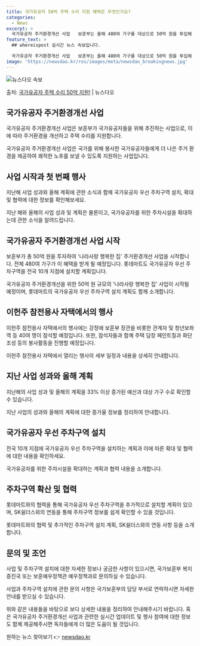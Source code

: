 ```yaml
---
title: 국가유공자 50억 주택 수리 지원 혜택은 무엇인가요?
categories:
  - News
excerpt: >
  국가유공자 주거환경개선 사업   보훈부는 올해 480여 가구를 대상으로 50억 원을 투입해 '나라사랑 행복한…
feature_text: >
  ## whereispost 실시간 뉴스 속보입니다.

  국가유공자 주거환경개선 사업   보훈부는 올해 480여 가구를 대상으로 50억 원을 투입해 '나라사랑 행복한…
image: 'https://newsdao.kr/res/images/meta/newsdao_breakingnews.jpg'
---
```


![뉴스다오 속보](https://newsdao.kr/res/images/meta/newsdao_breakingnews.jpg)

<p>출처: <a href="https://newsdao.kr/4022" rel="dofollow">국가유공자 주택 수리 50억 지원!</a> | 뉴스다오</p>

<h2 data-ke-size="size26">국가유공자 주거환경개선 사업</h2>

국가유공자 주거환경개선 사업은 보훈부가 국가유공자들을 위해 추진하는 사업으로, 이에 따라 주거환경을 개선하고 주택 수리를 지원합니다.

<p data-ke-size="size16">국가유공자 주거환경개선 사업은 국가를 위해 봉사한 국가유공자들에게 더 나은 주거 환경을 제공하여 쾌적한 노후를 보낼 수 있도록 지원하는 사업입니다.</p>

<h2 data-ke-size="size26">사업 시작과 첫 번째 행사</h2>

지난해 사업 성과와 올해 계획에 관한 소식과 함께 국가유공자 우선 주차구역 설치, 확대 및 협력에 대한 정보를 확인해보세요.

<p data-ke-size="size16">지난 해와 올해의 사업 성과 및 계획은  물론이고, 국가유공자를 위한 주차시설을 확대하는데 관한 소식을 알려드립니다.</p>

<h2 data-ke-size="size26">국가유공자 주거환경개선 사업 시작</h2>

보훈부가 총 50억 원을 투자하여 '나라사랑 행복한 집' 주거환경개선 사업을 시작합니다. 전체 480여 가구가 이 혜택을 받게 될 예정입니다. 롯데마트도 국가유공자 우선 주차구역을 전국 10개 지점에 설치할 계획입니다.

<p data-ke-size="size16">국가유공자 주거환경개선을 위한 50억 원 규모의 '나라사랑 행복한 집' 사업이 시작될 예정이며, 롯데마트의 국가유공자 우선 주차구역 설치 계획도 함께 소개합니다.</p>

<h2 data-ke-size="size26">이헌주 참전용사 자택에서의 행사</h2>

이헌주 참전용사 자택에서의 행사에는 강정애 보훈부 장관을 비롯한 관계자 및 청년보좌역 등 40여 명이 참석할 예정입니다. 또한, 참석자들과 함께 주택 담장 페인트칠과 화단 조성 등의 봉사활동을 진행할 예정입니다.

<p data-ke-size="size16">이헌주 참전용사 자택에서 열리는 행사의 세부 일정과 내용을 상세히 안내합니다.</p>

<h2 data-ke-size="size26">지난 사업 성과와 올해 계획</h2>

지난해의 사업 성과 및 올해의 계획을 33% 이상 증가된 예산과 대상 가구 수로 확인할 수 있습니다.

<p data-ke-size="size16">지난 사업의 성과와 올해의 계획에 대한 증가율 정보를 정리하여 안내합니다.</p>

<h2 data-ke-size="size26">국가유공자 우선 주차구역 설치</h2>

전국 10개 지점에 국가유공자 우선 주차구역을 설치하는 계획과 이에 따른 확대 및 협력에 대한 내용을 확인하세요.

<p data-ke-size="size16">국가유공자를 위한 주차시설을 확대하는 계획과 협력 내용을 소개합니다.</p>

<h2 data-ke-size="size26">주차구역 확산 및 협력</h2>

롯데마트와의 협력을 통해 국가유공자 우선 주차구역을 추가적으로 설치할 계획이 있으며, SK쉴더스와의 연동을 통해 주차구역 정보를 쉽게 확인할 수 있을 것입니다.

<p data-ke-size="size16">롯데마트와의 협력 및 추가적인 주차구역 설치 계획, SK쉴더스와의 연동 사항 등을 소개합니다.</p>

<h2 data-ke-size="size26">문의 및 조언</h2>

사업 및 주차구역 설치에 대한 자세한 정보나 궁금한 사항이 있으시면, 국가보훈부 복지증진국 또는 보훈예우정책관 예우정책과로 문의하실 수 있습니다.

<p data-ke-size="size16">사업과 주차구역 설치에 관한 문의 사항은 국가보훈부의 담당 부서로 연락하시면 자세한 안내를 받으실 수 있습니다.</p>

위와 같은 내용들을 바탕으로 보다 상세한 내용을 정리하여 안내해주시기 바랍니다. 혹은 국가유공자 주거환경개선 사업과 관련한 실시간 업데이트 및 행사 참여에 대한 정보도 함께 제공해주시면 독자들에게 더 많은 도움이 될 것입니다. 

원하는 뉴스 찾아보기 👉 <a href="https://newsdao.kr" rel="dofollow">newsdao.kr</a>


